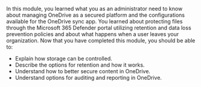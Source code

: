 In this module, you learned what you as an administrator need to know about managing OneDrive as a secured platform and the configurations available for the OneDrive sync app. You learned about protecting files through the Microsoft 365 Defender portal utilizing retention and data loss prevention policies and about what happens when a user leaves your organization. Now that you have completed this module, you should be able to:  

- Explain how storage can be controlled.
- Describe the options for retention and how it works.
- Understand how to better secure content in OneDrive.
- Understand options for auditing and reporting in OneDrive.
